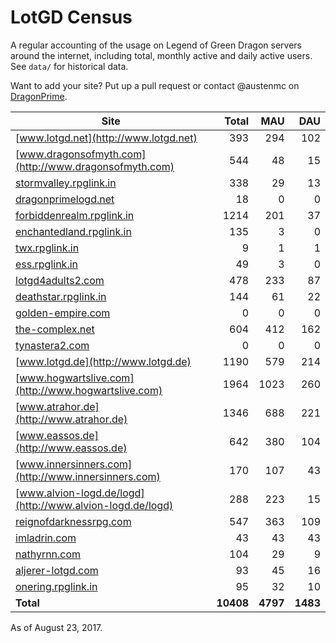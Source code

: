 # LotGD Census
A regular accounting of the usage on Legend of Green Dragon servers around the internet, including total, monthly active and daily active users. See `data/` for historical data.

Want to add your site? Put up a pull request or contact @austenmc on [DragonPrime](http://dragonprime.net).


Site | Total | MAU | DAU
--- | ---:| ---:| ---:
[www.lotgd.net](http://www.lotgd.net)|393|294|102
[www.dragonsofmyth.com](http://www.dragonsofmyth.com)|544|48|15
[stormvalley.rpglink.in](http://stormvalley.rpglink.in)|338|29|13
[dragonprimelogd.net](http://dragonprimelogd.net)|18|0|0
[forbiddenrealm.rpglink.in](http://forbiddenrealm.rpglink.in)|1214|201|37
[enchantedland.rpglink.in](http://enchantedland.rpglink.in)|135|3|0
[twx.rpglink.in](http://twx.rpglink.in)|9|1|1
[ess.rpglink.in](http://ess.rpglink.in)|49|3|0
[lotgd4adults2.com](http://lotgd4adults2.com)|478|233|87
[deathstar.rpglink.in](http://deathstar.rpglink.in)|144|61|22
[golden-empire.com](http://golden-empire.com)|0|0|0
[the-complex.net](http://the-complex.net)|604|412|162
[tynastera2.com](http://tynastera2.com)|0|0|0
[www.lotgd.de](http://www.lotgd.de)|1190|579|214
[www.hogwartslive.com](http://www.hogwartslive.com)|1964|1023|260
[www.atrahor.de](http://www.atrahor.de)|1346|688|221
[www.eassos.de](http://www.eassos.de)|642|380|104
[www.innersinners.com](http://www.innersinners.com)|170|107|43
[www.alvion-logd.de/logd](http://www.alvion-logd.de/logd)|288|223|15
[reignofdarknessrpg.com](http://reignofdarknessrpg.com)|547|363|109
[imladrin.com](http://imladrin.com)|43|43|43
[nathyrnn.com](http://nathyrnn.com)|104|29|9
[aljerer-lotgd.com](http://aljerer-lotgd.com)|93|45|16
[onering.rpglink.in](http://onering.rpglink.in)|95|32|10
**Total**|**10408**|**4797**|**1483**

As of August 23, 2017.
